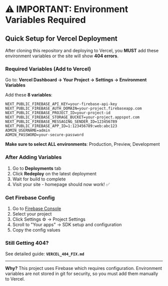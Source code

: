 # ⚠️ IMPORTANT: Environment Variables Required

## Quick Setup for Vercel Deployment

After cloning this repository and deploying to Vercel, you **MUST** add these environment variables or the site will show **404 errors**.

### Required Variables (Add to Vercel)

Go to: **Vercel Dashboard → Your Project → Settings → Environment Variables**

Add these **8 variables**:

```
NEXT_PUBLIC_FIREBASE_API_KEY=your-firebase-api-key
NEXT_PUBLIC_FIREBASE_AUTH_DOMAIN=your-project.firebaseapp.com
NEXT_PUBLIC_FIREBASE_PROJECT_ID=your-project-id
NEXT_PUBLIC_FIREBASE_STORAGE_BUCKET=your-project.appspot.com
NEXT_PUBLIC_FIREBASE_MESSAGING_SENDER_ID=123456789
NEXT_PUBLIC_FIREBASE_APP_ID=1:123456789:web:abc123
ADMIN_USERNAME=admin
ADMIN_PASSWORD=your-secure-password
```

**Make sure to select ALL environments**: Production, Preview, Development

### After Adding Variables

1. Go to **Deployments** tab
2. Click **Redeploy** on the latest deployment
3. Wait for build to complete
4. Visit your site - homepage should now work! ✅

### Get Firebase Config

1. Go to [Firebase Console](https://console.firebase.google.com/)
2. Select your project
3. Click Settings ⚙️ → Project Settings
4. Scroll to "Your apps" → SDK setup and configuration
5. Copy the config values

### Still Getting 404?

See detailed guide: **`VERCEL_404_FIX.md`**

---

**Why?** This project uses Firebase which requires configuration. Environment variables are not stored in git for security, so you must add them manually to Vercel.
